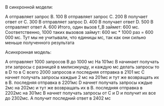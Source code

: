 В синхронной модели:

A отправляет запрос B. 100
B отправляет запрос C. 200
B получает ответ от C. 300
B отправляет запрос D. 400
B получает ответ D. 500
B отправляет ответ A. 600
Итого, один вызов f_B займет: 600 мс. Соответственно, 1000 таких вызовов займут: 600 мс * 1000 раз = 600 000 мс.
Тут мы не учитывали, что единицы мс, так как они сильно меньше полученного результата

Асинхронная модель:

А отправляет 1000 запросов B до 1000 мс 
На 101мс В начинает получать эти запросы с разницей в милисикунду, и каждую мс делать запросы то в D то в C всего 2000 запросов и последняя отправка в 2101 мс
С начнет получать запросы каждые 2 мс на 201мс и тут же возвращать их в B. последняя отправка в 2201мс
D начнет получать запросы кждые 2мс на 202мс и тут же возвращать их в B. последняя отправка в 2202мс
на 301мс B начнет получать запросы от C и D и получит их все до 2302мс.
А получит последний ответ в 2402 мс
